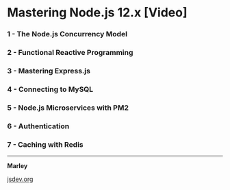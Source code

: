 # Mastering Node.js 12.x [Video]

### 1 - The Node.js Concurrency Model
### 2 - Functional Reactive Programming
### 3 - Mastering Express.js
### 4 - Connecting to MySQL
### 5 - Node.js Microservices with PM2
### 6 - Authentication
### 7 - Caching with Redis

---

**Marley**

<a href="https://jsdev.org">jsdev.org</a>
